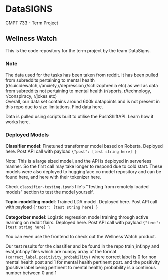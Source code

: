 # DataSIGNS
CMPT 733 - Term Project

## Wellness Watch

This is the code repository for the term project by the team DataSigns.

### Note

The data used for the tasks has been taken from reddit. It has been pulled from subreddits pertaining to mental health (r/suicidewatch,r/anxiety,r/depression,r/schizophrenia etc) as well as data from subreddits not pertaining to mental health (r/sports, r/technology, r/conspiracy, r/jokes etc) <br>
Overall, our data set contains around 600k datapoints and is not present in this repo due to size limitations. Find data here.

Data is pulled using scripts built to utilise the PushShiftAPI. Learn how it works here.

### Deployed Models 

**Classifier model**: Finetuned transformer model based on Roberta. Deployed here.
Post API call with payload `{"post": [test string here] }`

Note: This is a large sized model, and the API is deployed in serverless manner. So the first call may take longer to respond due to cold start.
These models were also deployed to huggingface.co model repository and can be found here, and here with their tokenizer here. <br>

Check `classifier-testing.ipynb` file's "Testing from remotely loaded models" section to test the model yourself.

**Topic-modelling model**: Trained LDA model. Deployed here.
Post API call with payload `{"text": [test string here] }`

**Categorizer model**: Logistic regression model training through active learning on reddit flairs. Deployed here.
Post API call with payload `{"text": [test string here] }`

You can even use the frontend to check out the Wellness Watch product.

Our test results for the classifier and be found in the repo train_inf.npy and eval_inf.npy files which are numpy array of the format `(correct_label,positivity_probability)` where correct label is 0 for non mental health post and 1 for mental health pertinent post. and the positivity (positive label being pertinent to mental health) probability is a continous number between 0 and 1
